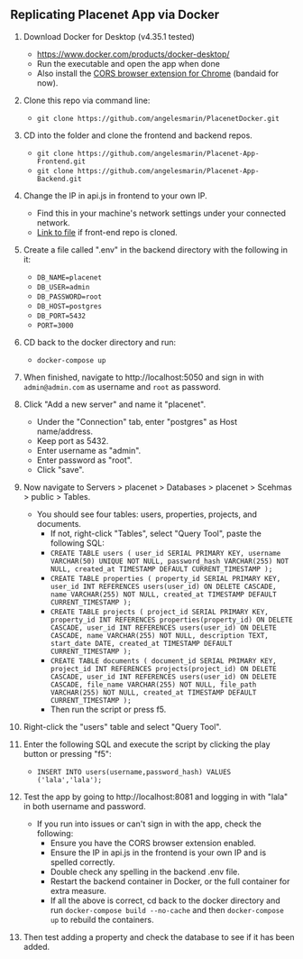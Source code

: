 ## Replicating Placenet App via Docker

1. Download Docker for Desktop (v4.35.1 tested)
    - https://www.docker.com/products/docker-desktop/ 
    - Run the executable and open the app when done
    - Also install the [CORS browser extension for Chrome](https://chromewebstore.google.com/detail/cross-domain-cors/mjhpgnbimicffchbodmgfnemoghjakai) (bandaid for now).

2. Clone this repo via command line:
    - `git clone https://github.com/angelesmarin/PlacenetDocker.git`

3. CD into the folder and clone the frontend and backend repos.
    - `git clone https://github.com/angelesmarin/Placenet-App-Frontend.git`
    - `git clone https://github.com/angelesmarin/Placenet-App-Backend.git`

4. Change the IP in api.js in frontend to your own IP.
    - Find this in your machine's network settings under your connected network.
    - [Link to file](Placenet-App-Frontend\API\api.js) if front-end repo is cloned.

5. Create a file called ".env" in the backend directory with the following in it:
    - `DB_NAME=placenet`
    - `DB_USER=admin`
    - `DB_PASSWORD=root`
    - `DB_HOST=postgres`
    - `DB_PORT=5432`
    - `PORT=3000`

6. CD back to the docker directory and run:
    - `docker-compose up`

7. When finished, navigate to http://localhost:5050 and sign in with `admin@admin.com` as username and `root` as password.

8. Click "Add a new server" and name it "placenet".
    - Under the "Connection" tab, enter "postgres" as Host name/address.
    - Keep port as 5432.
    - Enter username as "admin".
    - Enter password as "root".
    - Click "save".

9. Now navigate to Servers > placenet > Databases > placenet > Scehmas > public > Tables.
    - You should see four tables: users, properties, projects, and documents.
        - If not, right-click "Tables", select "Query Tool", paste the following SQL:
        - `CREATE TABLE users ( user_id SERIAL PRIMARY KEY, username VARCHAR(50) UNIQUE NOT NULL, password_hash VARCHAR(255) NOT NULL, created_at TIMESTAMP DEFAULT CURRENT_TIMESTAMP );`
        - `CREATE TABLE properties ( property_id SERIAL PRIMARY KEY, user_id INT REFERENCES users(user_id) ON DELETE CASCADE, name VARCHAR(255) NOT NULL, created_at TIMESTAMP DEFAULT CURRENT_TIMESTAMP );`
        - `CREATE TABLE projects ( project_id SERIAL PRIMARY KEY, property_id INT REFERENCES properties(property_id) ON DELETE CASCADE, user_id INT REFERENCES users(user_id) ON DELETE CASCADE, name VARCHAR(255) NOT NULL, description TEXT, start_date DATE, created_at TIMESTAMP DEFAULT CURRENT_TIMESTAMP );`
        - `CREATE TABLE documents ( document_id SERIAL PRIMARY KEY, project_id INT REFERENCES projects(project_id) ON DELETE CASCADE, user_id INT REFERENCES users(user_id) ON DELETE CASCADE, file_name VARCHAR(255) NOT NULL, file_path VARCHAR(255) NOT NULL, created_at TIMESTAMP DEFAULT CURRENT_TIMESTAMP );`
        - Then run the script or press f5.

10. Right-click the "users" table and select "Query Tool".

11. Enter the following SQL and execute the script by clicking the play button or pressing "f5":
    - `INSERT INTO users(username,password_hash) VALUES ('lala','lala');`

12. Test the app by going to http://localhost:8081 and logging in with "lala" in both username and password.
    - If you run into issues or can't sign in with the app, check the following:
        - Ensure you have the CORS browser extension enabled.
        - Ensure the IP in api.js in the frontend is your own IP and is spelled correctly.
        - Double check any spelling in the backend .env file.
        - Restart the backend container in Docker, or the full container for extra measure.
        - If all the above is correct, cd back to the docker directory and run `docker-compose build --no-cache` and then `docker-compose up` to rebuild the containers.

13. Then test adding a property and check the database to see if it has been added.
